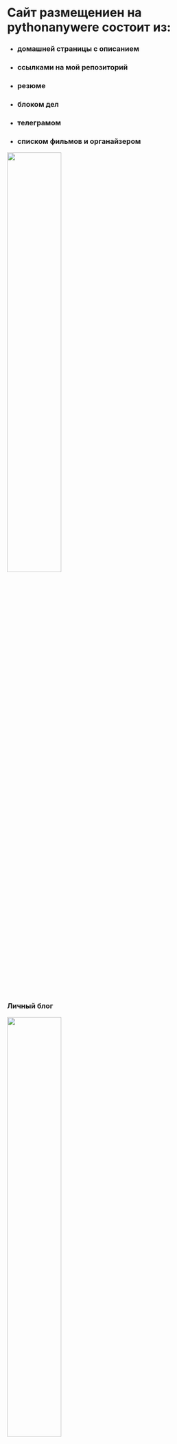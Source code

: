 <h1>Сайт размещениен на pythonanywere состоит из:</h1>
<ul>
<li><h3>домашней страницы с описанием</h3></li>
<li><h3>ссылками на мой репозиторий</h3></li>
<li><h3>резюме</h3></li>
<li><h3>блоком дел</h3></li>
<li><h3>телеграмом</h3></li>
<li><h3>списком фильмов и органайзером</h3></li>
</ul>

<img src="https://user-images.githubusercontent.com/97764479/236861018-f385569e-e978-444e-9f97-31513401b712.png" width=50% height=50%>
<br>
<h3>Личный блог</h3>
<img src="https://user-images.githubusercontent.com/97764479/236863729-879c35b3-4cc6-488c-b9af-ff667d04da63.png" width=50% height=50%>
<br>

<h3>Список фильмов (ManyToMany)</h3>
<img src="https://user-images.githubusercontent.com/97764479/236864280-351c04d2-cb92-4b24-bdc4-71bf9e0e753c.png" width=50% height=50%>
<br>
<h3>About</h3>

<img src="https://user-images.githubusercontent.com/97764479/236864434-47d875d9-1179-4e04-9458-48b0d0ec2ae1.png" width=30% height=30%>
<br>
<h3>Пагинация</h3>

<img src="https://user-images.githubusercontent.com/97764479/236866752-e68bae1a-c6bf-47a7-85d2-0ed2e66f0858.png" width=50% height=50%>

<h3>Динамический поиск в блоке дел</h3>

<img src="https://user-images.githubusercontent.com/97764479/236866150-d432917b-dd56-45c8-a01f-706f9a20926d.png" width=50% height=50%>
<br>

<br>

<h3>Вход в органайзер (ForeignKey)</h3>

<img src="https://user-images.githubusercontent.com/97764479/236865156-edfd682e-693c-4264-ba35-7a625edb6f03.png" width=50% height=50%>
<br>
<h3>Текущий список дел</h3>

<img src="https://user-images.githubusercontent.com/97764479/236865392-db41fe41-66f5-4a10-9f1c-afda7a550f53.png" width=30% height=30%>
<br>

<h3>Выполненые задачи</h3>

<img src="https://user-images.githubusercontent.com/97764479/236865859-1c31d9cc-ae58-4b08-ac3b-31309898a0df.png" width=30% height=30%>
<br>


